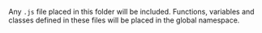 Any `.js` file placed in this folder will be included. Functions, variables and classes defined in these files will be placed in the global namespace.